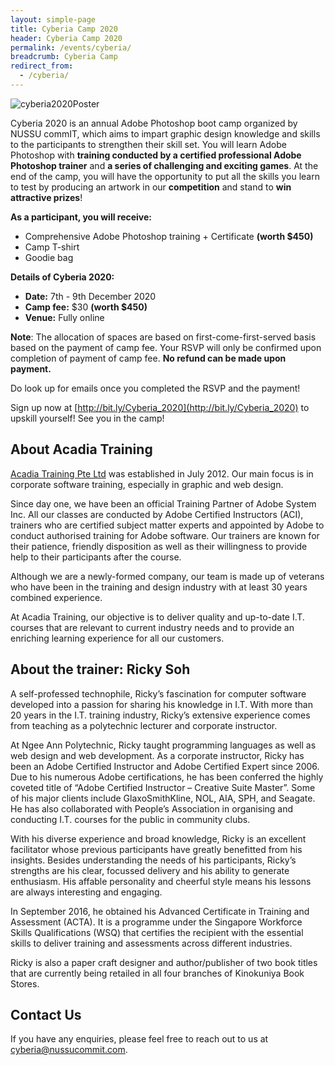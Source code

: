 ```yaml
---
layout: simple-page
title: Cyberia Camp 2020
header: Cyberia Camp 2020
permalink: /events/cyberia/
breadcrumb: Cyberia Camp
redirect_from:
  - /cyberia/
---
```


![cyberia2020Poster]({{site.baseurl}}/images/cyberia.png)

Cyberia 2020 is an annual Adobe Photoshop boot camp organized by NUSSU commIT, which aims to impart graphic design knowledge and skills to the participants to strengthen their skill set.
You will learn Adobe Photoshop with **training conducted by a certified professional Adobe Photoshop trainer** and **a series of challenging and exciting games**.
At the end of the camp, you will have the opportunity to put all the skills you learn to test by producing an artwork in our **competition** and stand to **win attractive prizes**!

**As a participant, you will receive:**

- Comprehensive Adobe Photoshop training + Certificate **(worth \$450)**
- Camp T-shirt
- Goodie bag

**Details of Cyberia 2020:**

- **Date:** 7th - 9th December 2020
- **Camp fee:** $30 **(worth $450)**
- **Venue:** Fully online

**Note**: The allocation of spaces are based on first-come-first-served basis based on the payment of camp fee. Your RSVP will only be confirmed upon completion of payment of camp fee. **No refund can be made upon payment.**

Do look up for emails once you completed the RSVP and the payment!

Sign up now at [http://bit.ly/Cyberia_2020](http://bit.ly/Cyberia_2020) to upskill yourself! See you in the camp!

<!-- Additional Information (?) -->
<!-- # Section 2.1 - Additional Information & Sneak Peak & Main Event Page Redirect Link -->
<!-- May include redirect link to event website and sneakpeak, or past photo -->


## About Acadia Training

[Acadia Training Pte Ltd](https://www.acadia.sg) was established in July 2012. Our main focus is in corporate software training, especially in graphic and web design.

Since day one, we have been an official Training Partner of Adobe System Inc. All our classes are conducted by Adobe Certified Instructors (ACI), trainers who are certified subject matter experts and appointed by Adobe to conduct authorised training for Adobe software. Our trainers are known for their patience, friendly disposition as well as their willingness to provide help to their participants after the course.

Although we are a newly-formed company, our team is made up of veterans who have been in the training and design industry with at least 30 years combined experience.

At Acadia Training, our objective is to deliver quality and up-to-date I.T. courses that are relevant to current industry needs and to provide an enriching learning experience for all our customers.

## About the trainer: Ricky Soh

A self-professed technophile, Ricky’s fascination for computer software developed into a passion for sharing his knowledge in I.T. With more than 20 years in the I.T. training industry, Ricky’s extensive experience comes from teaching as a polytechnic lecturer and corporate instructor.

At Ngee Ann Polytechnic, Ricky taught programming languages as well as web design and web development. As a corporate instructor, Ricky has been an Adobe Certified Instructor and Adobe Certified Expert since 2006. Due to his numerous Adobe certifications, he has been conferred the highly coveted title of “Adobe Certified Instructor – Creative Suite Master”. Some of his major clients include GlaxoSmithKline, NOL, AIA, SPH, and Seagate. He has also collaborated with People’s Association in organising and conducting I.T. courses for the public in community clubs.

With his diverse experience and broad knowledge, Ricky is an excellent facilitator whose previous participants have greatly benefitted from his insights. Besides understanding the needs of his participants, Ricky’s strengths are his clear, focussed delivery and his ability to generate enthusiasm. His affable personality and cheerful style means his lessons are always interesting and engaging.

In September 2016, he obtained his Advanced Certificate in Training and Assessment (ACTA). It is a programme under the Singapore Workforce Skills Qualifications (WSQ) that certifies the recipient with the essential skills to deliver training and assessments across different industries.

Ricky is also a paper craft designer and author/publisher of two book titles that are currently being retailed in all four branches of Kinokuniya Book Stores.

## Contact Us

If you have any enquiries, please feel free to reach out to us at [cyberia@nussucommit.com](mailto:cyberia@nussucommit.com).